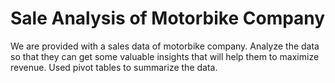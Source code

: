 # Sale Analysis of Motorbike Company

We are provided with a sales data of motorbike company. Analyze the data so that they can get some valuable insights that will help them to maximize revenue. Used pivot tables to summarize the data.




